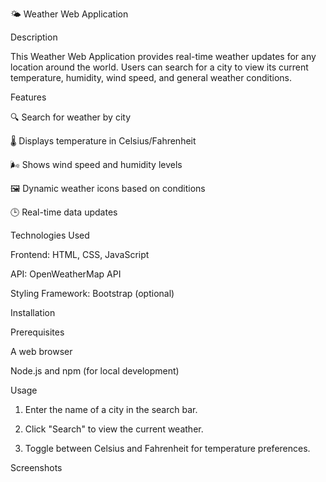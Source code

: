 

🌤️ Weather Web Application

Description

This Weather Web Application provides real-time weather updates for any location around the world. Users can search for a city to view its current temperature, humidity, wind speed, and general weather conditions.

Features

🔍 Search for weather by city

🌡️ Displays temperature in Celsius/Fahrenheit

🌬️ Shows wind speed and humidity levels

🖼️ Dynamic weather icons based on conditions

🕒 Real-time data updates


Technologies Used

Frontend: HTML, CSS, JavaScript

API: OpenWeatherMap API

Styling Framework: Bootstrap (optional)


Installation

Prerequisites

A web browser

Node.js and npm (for local development)

Usage

1. Enter the name of a city in the search bar.


2. Click "Search" to view the current weather.


3. Toggle between Celsius and Fahrenheit for temperature preferences.



Screenshots

